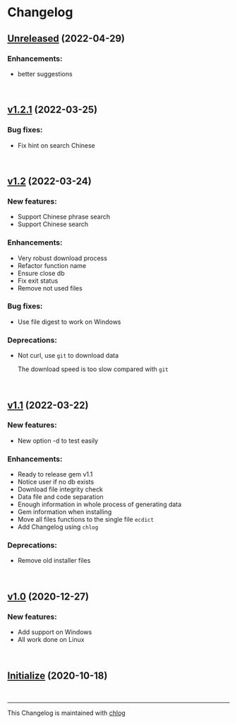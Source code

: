 # Changelog

## [Unreleased](#) (2022-04-29)

### Enhancements:

- better suggestions

<br>

## [v1.2.1](#) (2022-03-25)

### Bug fixes:

- Fix hint on search Chinese

<br>

## [v1.2](#) (2022-03-24)

### New features:

- Support Chinese phrase search 
- Support Chinese search

### Enhancements:

- Very robust download process
- Refactor function name
- Ensure close db
- Fix exit status
- Remove not used files

### Bug fixes:

- Use file digest to work on Windows

### Deprecations:

- Not curl, use `git` to download data

  The download speed is too slow compared with `git`

<br>

## [v1.1](#) (2022-03-22)

### New features:

- New option -d to test easily

### Enhancements:

- Ready to release gem v1.1
- Notice user if no db exists
- Download file integrity check
- Data file and code separation
- Enough information in whole process of generating data
- Gem information when installing
- Move all files functions to the single file `ecdict`
- Add Changelog using `chlog`

### Deprecations:

- Remove old installer files

<br>

## [v1.0](#) (2020-12-27)

### New features:

- Add support on Windows
- All work done on Linux

<br>

## [Initialize](#) (2020-10-18)

<br>

<hr>

This Changelog is maintained with [chlog](https://github.com/ccmywish/chlog)

